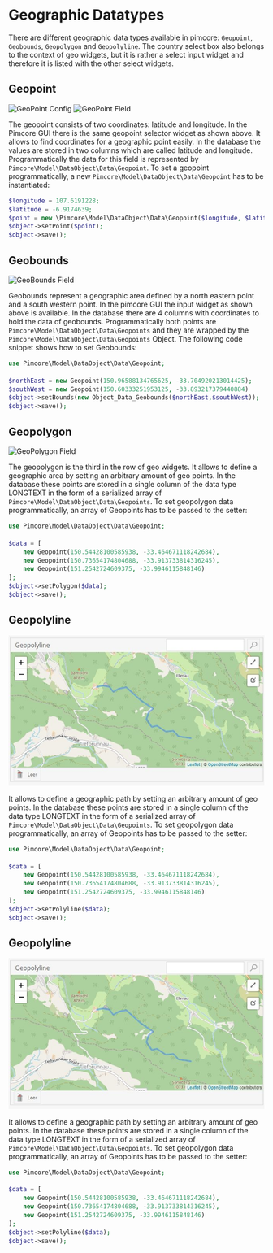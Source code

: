 # Geographic Datatypes

There are different geographic data types available in pimcore: `Geopoint`, `Geobounds`, `Geopolygon` and `Geopolyline`. 
The country select box also belongs to the context of geo widgets, but it is rather a select input widget and therefore it is 
listed with the other select widgets.


## Geopoint

![GeoPoint Config](../../../img/classes-datatypes-geo1.jpg)
![GeoPoint Field](../../../img/classes-datatypes-geo2.jpg)

The geopoint consists of two coordinates: latitude and longitude. In the Pimcore GUI there is the same geopoint selector 
widget as shown above. It allows to find coordinates for a geographic point easily. In the database the values are 
stored in two columns which are called latitude and longitude. Programmatically the data for this field is 
represented by `Pimcore\Model\DataObject\Data\Geopoint`. To set a geopoint programmatically, a new 
`Pimcore\Model\DataObject\Data\Geopoint` has to be instantiated:

```php
$longitude = 107.6191228;
$latitude = -6.9174639;
$point = new \Pimcore\Model\DataObject\Data\Geopoint($longitude, $latitude);
$object->setPoint($point);
$object->save();
```


## Geobounds

![GeoBounds Field](../../../img/classes-datatypes-geo3.jpg)

Geobounds represent a geographic area defined by a north eastern point and a south western point. In the pimcore GUI the 
input widget as shown above is available. In the database there are 4 columns with coordinates to hold the data of 
geobounds. Programmatically both points are `Pimcore\Model\DataObject\Data\Geopoints` and they are wrapped by the 
`Pimcore\Model\DataObject\Data\Geopoints` Object. The following code snippet shows how to set Geobounds:

```php
use Pimcore\Model\DataObject\Data\Geopoint;
 
$northEast = new Geopoint(150.96588134765625, -33.704920213014425);
$southWest = new Geopoint(150.60333251953125, -33.893217379440884)
$object->setBounds(new Object_Data_Geobounds($northEast,$southWest));
$object->save();
```


## Geopolygon

![GeoPolygon Field](../../../img/classes-datatypes-geo4.jpg)

The geopolygon is the third in the row of geo widgets. It allows to define a geographic area by setting an arbitrary 
amount of geo points. In the database these points are stored in a single column of the data type LONGTEXT in the 
form of a serialized array of `Pimcore\Model\DataObject\Data\Geopoints`. To set geopolygon data programmatically, an 
array of Geopoints has to be passed to the setter:

```php
use Pimcore\Model\DataObject\Data\Geopoint;
  
$data = [
    new Geopoint(150.54428100585938, -33.464671118242684),
    new Geopoint(150.73654174804688, -33.913733814316245),
    new Geopoint(151.2542724609375, -33.9946115848146)
];
$object->setPolygon($data);
$object->save();
```

## Geopolyline

![GeoPolygon Field](../../../img/classes-datatypes-geo5.jpg)

It allows to define a geographic path by setting an arbitrary amount of geo points. In the database these points are 
stored in a single column of the data type LONGTEXT in the form of a serialized array of 
`Pimcore\Model\DataObject\Data\Geopoints`. To set geopolygon data programmatically, an array of Geopoints has to be 
passed to the setter:

```php
use Pimcore\Model\DataObject\Data\Geopoint;
  
$data = [
    new Geopoint(150.54428100585938, -33.464671118242684),
    new Geopoint(150.73654174804688, -33.913733814316245),
    new Geopoint(151.2542724609375, -33.9946115848146)
];
$object->setPolyline($data);
$object->save();
```

## Geopolyline

![GeoPolygon Field](../../../img/classes-datatypes-geo5.jpg)

It allows to define a geographic path by setting an arbitrary amount of geo points. In the database these points are 
stored in a single column of the data type LONGTEXT in the form of a serialized array of 
`Pimcore\Model\DataObject\Data\Geopoints`. To set geopolygon data programmatically, an array of Geopoints has to be 
passed to the setter:

```php
use Pimcore\Model\DataObject\Data\Geopoint;
  
$data = [
    new Geopoint(150.54428100585938, -33.464671118242684),
    new Geopoint(150.73654174804688, -33.913733814316245),
    new Geopoint(151.2542724609375, -33.9946115848146)
];
$object->setPolyline($data);
$object->save();
```
